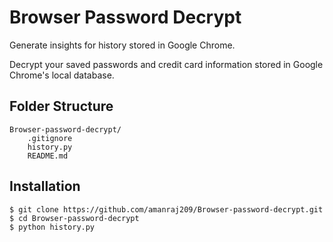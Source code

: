 # Browser Password Decrypt

Generate insights for history stored in Google Chrome.

Decrypt your saved passwords and credit card information stored in Google Chrome's local database.

## Folder Structure
```
Browser-password-decrypt/
    .gitignore
    history.py
    README.md
```

## Installation
```
$ git clone https://github.com/amanraj209/Browser-password-decrypt.git
$ cd Browser-password-decrypt
$ python history.py
```

